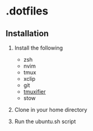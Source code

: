 # .dotfiles

## Installation

1. Install the following
    - zsh
    - nvim
    - tmux
    - xclip
    - git
    - [tmuxifier](https://github.com/jimeh/tmuxifier)
    - stow

2. Clone in your home directory
3. Run the ubuntu.sh script
